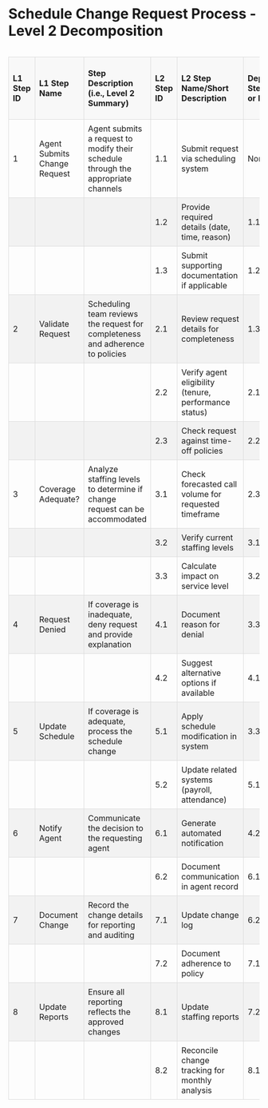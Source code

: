# Schedule Change Request Process - Level 2 Decomposition

<style>
  .process-table {
    display: block;
    width: 100%;
    overflow-x: auto;
  }
  .process-table table {
    border-collapse: collapse;
    width: 100%;
  }
  .process-table th, .process-table td {
    border: 1px solid #ddd;
    padding: 8px;
    text-align: left;
  }
  .process-table tr:nth-child(even) {
    background-color: #f2f2f2;
  }
  .process-table th {
    padding-top: 12px;
    padding-bottom: 12px;
    background-color: #f8f8f8;
  }
</style>

<div class="process-table">
<table>
  <thead>
    <tr>
      <th>L1 Step ID</th>
      <th>L1 Step Name</th>
      <th>Step Description (i.e., Level 2 Summary)</th>
      <th>L2 Step ID</th>
      <th>L2 Step Name/Short Description</th>
      <th>Dependent Steps (L1 or L2)</th>
      <th>Tools Used</th>
      <th>Code in TTS</th>
      <th>Step Owner (Group & Function)</th>
      <th>TTS Status</th>
      <th>Applicable Documentation</th>
      <th>Notification Required? (Group, Function & Verbatim)</th>
      <th>Approval Required?</th>
      <th>Approvers (Group & Function)</th>
      <th>Step Duration (days, hrs, min)</th>
    </tr>
  </thead>
  <tbody>
    <tr>
      <td>1</td>
      <td>Agent Submits Change Request</td>
      <td>Agent submits a request to modify their schedule through the appropriate channels</td>
      <td>1.1</td>
      <td>Submit request via scheduling system</td>
      <td>None</td>
      <td>Scheduling Tool</td>
      <td>Yes</td>
      <td>Agent</td>
      <td>N/A</td>
      <td>Schedule Change Policy</td>
      <td>No</td>
      <td>No</td>
      <td>N/A</td>
      <td>Minutes</td>
    </tr>
    <tr>
      <td></td>
      <td></td>
      <td></td>
      <td>1.2</td>
      <td>Provide required details (date, time, reason)</td>
      <td>1.1</td>
      <td>Scheduling Tool</td>
      <td>Yes</td>
      <td>Agent</td>
      <td>N/A</td>
      <td>Request Form Guidelines</td>
      <td>No</td>
      <td>No</td>
      <td>N/A</td>
      <td>Minutes</td>
    </tr>
    <tr>
      <td></td>
      <td></td>
      <td></td>
      <td>1.3</td>
      <td>Submit supporting documentation if applicable</td>
      <td>1.2</td>
      <td>Email/Scheduling Tool</td>
      <td>Yes</td>
      <td>Agent</td>
      <td>N/A</td>
      <td>Documentation Policy</td>
      <td>No</td>
      <td>No</td>
      <td>N/A</td>
      <td>Variable</td>
    </tr>
    <tr>
      <td>2</td>
      <td>Validate Request</td>
      <td>Scheduling team reviews the request for completeness and adherence to policies</td>
      <td>2.1</td>
      <td>Review request details for completeness</td>
      <td>1.3</td>
      <td>Scheduling Tool</td>
      <td>Yes</td>
      <td>WFM Team</td>
      <td>Open</td>
      <td>Request Validation Checklist</td>
      <td>No</td>
      <td>No</td>
      <td>N/A</td>
      <td>Minutes</td>
    </tr>
    <tr>
      <td></td>
      <td></td>
      <td></td>
      <td>2.2</td>
      <td>Verify agent eligibility (tenure, performance status)</td>
      <td>2.1</td>
      <td>HR System, Performance Dashboard</td>
      <td>Yes</td>
      <td>WFM Team</td>
      <td>In Progress</td>
      <td>Agent Eligibility Policy</td>
      <td>No</td>
      <td>No</td>
      <td>N/A</td>
      <td>Minutes</td>
    </tr>
    <tr>
      <td></td>
      <td></td>
      <td></td>
      <td>2.3</td>
      <td>Check request against time-off policies</td>
      <td>2.2</td>
      <td>Scheduling Tool, Policy Database</td>
      <td>Yes</td>
      <td>WFM Team</td>
      <td>In Progress</td>
      <td>Time-Off Policy</td>
      <td>No</td>
      <td>No</td>
      <td>N/A</td>
      <td>Minutes</td>
    </tr>
    <tr>
      <td>3</td>
      <td>Coverage Adequate?</td>
      <td>Analyze staffing levels to determine if change request can be accommodated</td>
      <td>3.1</td>
      <td>Check forecasted call volume for requested timeframe</td>
      <td>2.3</td>
      <td>Forecasting Tool</td>
      <td>Yes</td>
      <td>WFM Analyst</td>
      <td>In Progress</td>
      <td>Forecasting Procedures</td>
      <td>No</td>
      <td>No</td>
      <td>N/A</td>
      <td>Minutes</td>
    </tr>
    <tr>
      <td></td>
      <td></td>
      <td></td>
      <td>3.2</td>
      <td>Verify current staffing levels</td>
      <td>3.1</td>
      <td>Scheduling Tool</td>
      <td>Yes</td>
      <td>WFM Analyst</td>
      <td>In Progress</td>
      <td>Staffing Level Requirements</td>
      <td>No</td>
      <td>No</td>
      <td>N/A</td>
      <td>Minutes</td>
    </tr>
    <tr>
      <td></td>
      <td></td>
      <td></td>
      <td>3.3</td>
      <td>Calculate impact on service level</td>
      <td>3.2</td>
      <td>WFM Analytics Tool</td>
      <td>Yes</td>
      <td>WFM Analyst</td>
      <td>In Progress</td>
      <td>Service Level Agreements</td>
      <td>No</td>
      <td>No</td>
      <td>N/A</td>
      <td>Minutes</td>
    </tr>
    <tr>
      <td>4</td>
      <td>Request Denied</td>
      <td>If coverage is inadequate, deny request and provide explanation</td>
      <td>4.1</td>
      <td>Document reason for denial</td>
      <td>3.3</td>
      <td>Scheduling Tool</td>
      <td>Yes</td>
      <td>WFM Team</td>
      <td>Pending</td>
      <td>Denial Documentation</td>
      <td>No</td>
      <td>No</td>
      <td>N/A</td>
      <td>Minutes</td>
    </tr>
    <tr>
      <td></td>
      <td></td>
      <td></td>
      <td>4.2</td>
      <td>Suggest alternative options if available</td>
      <td>4.1</td>
      <td>Scheduling Tool</td>
      <td>Yes</td>
      <td>WFM Team</td>
      <td>Pending</td>
      <td>Alternative Options Guidelines</td>
      <td>No</td>
      <td>No</td>
      <td>N/A</td>
      <td>Minutes</td>
    </tr>
    <tr>
      <td>5</td>
      <td>Update Schedule</td>
      <td>If coverage is adequate, process the schedule change</td>
      <td>5.1</td>
      <td>Apply schedule modification in system</td>
      <td>3.3</td>
      <td>Scheduling Tool</td>
      <td>Yes</td>
      <td>WFM Team</td>
      <td>Pending</td>
      <td>Schedule Modification Procedure</td>
      <td>No</td>
      <td>Yes</td>
      <td>Shift Supervisor</td>
      <td>Minutes</td>
    </tr>
    <tr>
      <td></td>
      <td></td>
      <td></td>
      <td>5.2</td>
      <td>Update related systems (payroll, attendance)</td>
      <td>5.1</td>
      <td>Scheduling Tool, HRIS, Payroll System</td>
      <td>Yes</td>
      <td>WFM Team</td>
      <td>Pending</td>
      <td>System Integration Procedures</td>
      <td>No</td>
      <td>No</td>
      <td>N/A</td>
      <td>Minutes</td>
    </tr>
    <tr>
      <td>6</td>
      <td>Notify Agent</td>
      <td>Communicate the decision to the requesting agent</td>
      <td>6.1</td>
      <td>Generate automated notification</td>
      <td>4.2 or 5.2</td>
      <td>Notification System</td>
      <td>Yes</td>
      <td>System</td>
      <td>Complete</td>
      <td>Notification Templates</td>
      <td>Yes, Agent, Email</td>
      <td>No</td>
      <td>N/A</td>
      <td>Automated</td>
    </tr>
    <tr>
      <td></td>
      <td></td>
      <td></td>
      <td>6.2</td>
      <td>Document communication in agent record</td>
      <td>6.1</td>
      <td>CRM, Agent Record System</td>
      <td>Yes</td>
      <td>WFM Team</td>
      <td>Complete</td>
      <td>Record Keeping Standards</td>
      <td>No</td>
      <td>No</td>
      <td>N/A</td>
      <td>Minutes</td>
    </tr>
    <tr>
      <td>7</td>
      <td>Document Change</td>
      <td>Record the change details for reporting and auditing</td>
      <td>7.1</td>
      <td>Update change log</td>
      <td>6.2</td>
      <td>Change Management System</td>
      <td>Yes</td>
      <td>WFM Team</td>
      <td>Complete</td>
      <td>Change Log Procedures</td>
      <td>No</td>
      <td>No</td>
      <td>N/A</td>
      <td>Minutes</td>
    </tr>
    <tr>
      <td></td>
      <td></td>
      <td></td>
      <td>7.2</td>
      <td>Document adherence to policy</td>
      <td>7.1</td>
      <td>Documentation System</td>
      <td>Yes</td>
      <td>WFM Team</td>
      <td>Complete</td>
      <td>Policy Compliance Records</td>
      <td>No</td>
      <td>No</td>
      <td>N/A</td>
      <td>Minutes</td>
    </tr>
    <tr>
      <td>8</td>
      <td>Update Reports</td>
      <td>Ensure all reporting reflects the approved changes</td>
      <td>8.1</td>
      <td>Update staffing reports</td>
      <td>7.2</td>
      <td>Reporting System</td>
      <td>Yes</td>
      <td>WFM Analyst</td>
      <td>Complete</td>
      <td>Staffing Report Procedures</td>
      <td>Yes, Management Team, Email</td>
      <td>No</td>
      <td>N/A</td>
      <td>Hours</td>
    </tr>
    <tr>
      <td></td>
      <td></td>
      <td></td>
      <td>8.2</td>
      <td>Reconcile change tracking for monthly analysis</td>
      <td>8.1</td>
      <td>Analytics System</td>
      <td>Yes</td>
      <td>WFM Analyst</td>
      <td>Complete</td>
      <td>Monthly Reconciliation Process</td>
      <td>No</td>
      <td>No</td>
      <td>N/A</td>
      <td>Hours</td>
    </tr>
  </tbody>
</table>
</div>